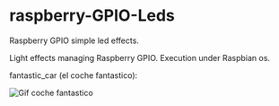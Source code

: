 # raspberry-GPIO-Leds
Raspberry GPIO simple led effects.

Light effects managing Raspberry GPIO.
Execution under Raspbian os.

fantastic_car (el coche fantastico):

![Gif coche fantastico](https://i.kinja-img.com/gawker-media/image/upload/s--B3xRU2U7--/c_scale,fl_progressive,q_80,w_800/ujzkoaexpikaoad2ul4q.gif)
